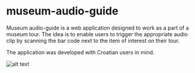 # museum-audio-guide
Museum audio-guide is a web application designed to work as a part of a museum tour. The idea is to enable users to trigger the appropriate audio clip
by scanning the bar code next to the item of interest on their tour.

The application was developed with Croatian users in mind.

![alt text](https://i.imgur.com/j2kdq1I.png)

